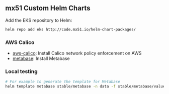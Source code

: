 
## mx51 Custom Helm Charts

Add the EKS repository to Helm:

```sh
helm repo add eks http://code.mx51.io/helm-chart-packages/
```

### AWS Calico

* [aws-calico](stable/aws-calico): Install Calico network policy enforcement on AWS
* [metabase](stable/metabase): Install Metabase

### Local testing

```sh
# For example to generate the template for Metabase
helm template metabase stable/metabase -n data -f stable/metabase/values.yaml --set serviceAccount.create=true
```

